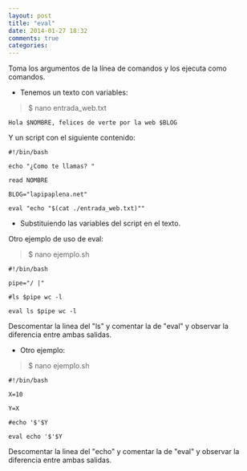 ```yaml
---
layout: post
title: "eval"
date: 2014-01-27 18:32
comments: true
categories: 
---
```

Toma los argumentos de la línea de comandos y los ejecuta como comandos. 

* Tenemos un texto con variables:

>$ nano entrada_web.txt

	Hola $NOMBRE, felices de verte por la web $BLOG

Y un script con el siguiente contenido:

	#!/bin/bash

	echo "¿Como te llamas? " 

	read NOMBRE

	BLOG="lapipaplena.net"

	eval "echo "$(cat ./entrada_web.txt)""

* Substituiendo las variables del script en el texto.

Otro ejemplo de uso de eval:

>$ nano ejemplo.sh

	#!/bin/bash

	pipe="/ |"

	#ls $pipe wc -l

	eval ls $pipe wc -l

Descomentar la linea del "ls" y comentar la de "eval" y observar la diferencia entre ambas salidas.

* Otro ejemplo:

>$ nano ejemplo.sh

	#!/bin/bash

	X=10

	Y=X

	#echo '$'$Y

	eval echo '$'$Y

Descomentar la linea del "echo" y comentar la de "eval" y observar la diferencia entre ambas salidas.

